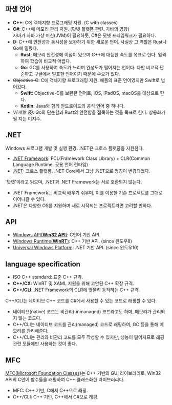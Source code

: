 ## 파생 언어
- **C++**: C에 객체지향 프로그래밍 지원. (C with classes)
- **C#**: C++에 메모리 관리 지원. (닷넷 플랫폼 관련. 자바의 영향)  
자바가 자바 가상 머신(JVM)이 필요하듯, C#은 닷넷 프레임워크가 필요하다.
- ~~D~~: C++에 안전성과 동시성을 보완하기 위한 새로운 언어. 사실상 그 역할은 Rust나 Go에 밀렸다.
  - **Rust**: 메모리 안전성에 이점이 있으며 C++에 대등한 속도를 목표로 한다. 엄격하여 학습이 비교적 어렵다.
  - **Go**: GC를 사용하여 속도가 느리며 완성도가 떨어지는 언어다. 다만 비교적 단순하고 구글에서 발표한 언어이기 때문에 수요가 있다.
- ~~Objective-C~~: C에 객체지향 프로그래밍 지원. 애플의 표준 언어였지만 Swift로 넘어갔다.
  - **Swift**: Objective-C를 보완한 언어로, iOS, iPadOS, macOS를 대상으로 한다.
  - **Kotlin**: Java와 함께 안드로이드의 공식 언어 중 하나다.
- *V(개발 중)*: Go의 단순함과 Rust의 안전함을 접목하는 것을 목표로 한다. 상용화가 될 지는 미지수.

## .NET
Windows 프로그램 개발 및 실행 환경. .NET은 크로스 플랫폼을 지원한다.
- [.NET Framework][1]: FCL(Framework Class Library) + CLR(Common Language Runtime. 공용 언어 런타임)
- [.NET][2]: 크로스 플랫폼. .NET Core에서 그냥 .NET으로 명칭이 변경되었다.

'닷넷'이라고 읽으며, .NET과 .NET Framework는 서로 호환되지 않는다.
- .NET Framework는 비교적 배우기 쉬우며, 이를 이용한 기존 프로젝트를 그대로 이어나갈 수 있다.
- .NET은 다양한 OS를 지원하며 새로 시작되는 프로젝트라면 고려할 만하다.

## API
- [Windows API(**Win32 API**)][3]: C언어 기반 API.
- [Windows Runtime(**WinRT**)][4]: C++ 기반 API. (since 윈도우8)
- [Universal Windows Platform][5]: .NET 기반 API. (since 윈도우10)

## language specification
- ISO C++ standard: 표준 C++ 규격.
- **C++/CX**: WinRT 및 XAML 지원을 위해 고안된 C++ 확장 규격.
- **C++/CLI**: .NET Framework의 CLR에 맞물려 동작하는 C++ 규격.

C++/CLI는 네이티브 C++ 코드를 C#에서 사용할 수 있는 코드로 래핑할 수 있다.
- 네이티브(native) 코드는 비관리(unmanaged) 코드라고도 하며, 메모리가 관리되지 않는 코드다.  
- C++/CLI는 네이티브 코드를 관리(managed) 코드로 래핑하여, GC 등을 통해 메모리를 관리해준다.
- C++/CLI는 관리와 비관리 코드를 모두 작성할 수 있지만, 성능이 떨어지므로 래핑 관련 모듈에만 사용하는 것이 좋다. 

## MFC
[MFC(Microsoft Foundation Classes)][7]는 C++ 기반의 GUI 라이브러리로, Win32 API의 C언어 함수들을 래핑하여 C++ 클래스화한 라이브러리다.
- MFC: C++ 기반, C에서 C++으로 래핑.
- C++/CLI: C++ 기반, C++에서 C#으로 래핑.

[1]: https://namu.wiki/w/Microsoft%20.NET#s-3
[2]: https://namu.wiki/w/Microsoft%20.NET#s-4
[3]: https://namu.wiki/w/Windows%20API
[4]: https://namu.wiki/w/Windows%20Runtime
[5]: https://namu.wiki/w/Universal%20Windows%20Platform
[6]: https://namu.wiki/w/C%2B%2B#s-4.1
[7]: https://namu.wiki/w/MFC

